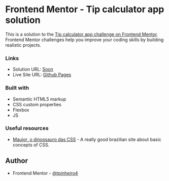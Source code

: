 # Frontend Mentor - Tip calculator app solution

This is a solution to the [Tip calculator app challenge on Frontend Mentor](https://www.frontendmentor.io/challenges/tip-calculator-app-ugJNGbJUX). Frontend Mentor challenges help you improve your coding skills by building realistic projects.

### Links

- Solution URL: [Soon](https://your-solution-url.com)
- Live Site URL: [Github Pages](https://tpinheiro4.github.io/tip-calculator/)

### Built with

- Semantic HTML5 markup
- CSS custom properties
- Flexbox
- JS


### Useful resources

- [Maujor, o dinossauro das CSS](https://www.example.com) - A really good brazilian site about basic concepts of CSS.

## Author

- Frontend Mentor - [@tpinheiro4](https://www.frontendmentor.io/profile/tpinheiro4)
